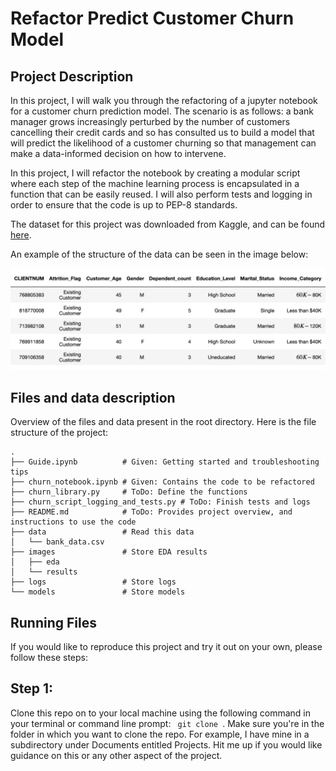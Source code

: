 # Refactor Predict Customer Churn Model


## Project Description
In this project, I will walk you through the refactoring of a jupyter notebook for a customer churn prediction model. The scenario is as follows: a bank manager grows increasingly perturbed by the number of customers cancelling their credit cards and so has consulted us to build a model that will predict the likelihood of a customer churning so that management can make a data-informed decision on how to intervene.

In this project, I will refactor the notebook by creating a modular script where each step of the machine learning process is encapsulated in a function that can be easily reused. I will also perform tests and logging in order to ensure that the code is up to PEP-8 standards.

The dataset for this project was downloaded from Kaggle, and can be found <a href="https://www.kaggle.com/datasets/sakshigoyal7/credit-card-customers">here</a>.

An example of the structure of the data can be seen in the image below:

<img src='sample-data.png'>

## Files and data description
Overview of the files and data present in the root directory. 
Here is the file structure of the project:

<pre><code class="lang-bash">.
├── Guide.ipynb          <span class="hljs-comment"># Given: Getting started and troubleshooting tips</span>
├── churn_notebook.ipynb <span class="hljs-comment"># Given: Contains the code to be refactored</span>
├── churn_library.py     <span class="hljs-comment"># <span class="hljs-doctag">ToDo:</span> Define the functions</span>
├── churn_script_logging_and_tests.py <span class="hljs-comment"># <span class="hljs-doctag">ToDo:</span> Finish tests and logs</span>
├── README.md            <span class="hljs-comment"># <span class="hljs-doctag">ToDo:</span> Provides project overview, and instructions to use the code</span>
├── data                 <span class="hljs-comment"># Read this data</span>
│   └── bank_data.csv
├── images               <span class="hljs-comment"># Store EDA results </span>
│   ├── eda
│   └── results
├── logs                 <span class="hljs-comment"># Store logs</span>
└── models               <span class="hljs-comment"># Store models</span>
</code></pre>

## Running Files
<!--How do you run your files? What should happen when you run your files?-->
If you would like to reproduce this project and try it out on your own, please follow these steps:

## Step 1:
Clone this repo on to your local machine using the following command in your terminal or command line prompt: <code> git clone </code>. Make sure you're in the folder in which you want to clone the repo. For example, I have mine in a subdirectory under Documents entitled Projects. Hit me up if you would like guidance on this or any other aspect of the project.



